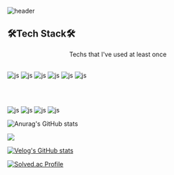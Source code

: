 ![header](https://capsule-render.vercel.app/api?type=Transparent&color=auto&height=220&section=header&text=dlel02&fontSize=60)


## 🛠️Tech Stack🛠️
<p align="center">
  Techs that I've used at least once <br><br>
  
  ![js](https://img.shields.io/badge/Python-14354C?style=for-the-badge&logo=python&logoColor=white) 
  ![js](https://img.shields.io/badge/Django-092E20?style=for-the-badge&logo=django&logoColor=white)
  ![js](https://img.shields.io/badge/Flask-000000?style=for-the-badge&logo=flask&logoColor=white)
  ![js](https://img.shields.io/badge/MySQL-00000F?style=for-the-badge&logo=mysql&logoColor=white)
  ![js](https://img.shields.io/badge/C-00599C?style=for-the-badge&logo=c&logoColor=white)
  ![js](https://img.shields.io/badge/Java-ED8B00?style=for-the-badge&logo=openjdk&logoColor=white)

  <br><br>

  ![js](https://img.shields.io/badge/React-20232A?style=for-the-badge&logo=react&logoColor=61DAFB)
  ![js](https://img.shields.io/badge/React_Native-20232A?style=for-the-badge&logo=react&logoColor=61DAFB)
  ![js](https://img.shields.io/badge/Unity-100000?style=for-the-badge&logo=unity&logoColor=white)
  ![js](https://img.shields.io/badge/TensorFlow-FF6F00?style=for-the-badge&logo=tensorflow&logoColor=white)
</p>


![Anurag's GitHub stats](https://github-readme-stats.vercel.app/api?username=dlel02&show_icons=true&theme=flag-india)


<img src="https://img.shields.io/badge/python-3776AB?style=flat&logo=python&logoColor=white"/>




[![Velog's GitHub stats](https://velog-readme-stats.vercel.app/api?name=)]()

[![Solved.ac Profile](http://mazassumnida.wtf/api/v2/generate_badge?boj=daniel2589)](https://solved.ac/daniel2589/)














<!--
**dlel02/dlel02** is a ✨ _special_ ✨ repository because its `README.md` (this file) appears on your GitHub profile.

Here are some ideas to get you started:

- 🔭 I’m currently working on ...
- 🌱 I’m currently learning ...
- 👯 I’m looking to collaborate on ...
- 🤔 I’m looking for help with ...
- 💬 Ask me about ...
- 📫 How to reach me: ...
- 😄 Pronouns: ...
- ⚡ Fun fact: ...
-->
